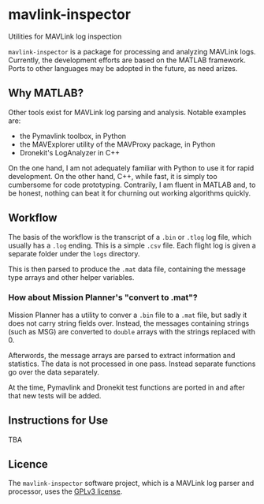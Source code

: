 # mavlink-inspector
Utilities for MAVLink log inspection

`mavlink-inspector` is a package for processing and analyzing MAVLink logs. Currently, the development efforts are based on the MATLAB framework. Ports to other languages may be adopted in the future, as need arizes.

## Why MATLAB?
Other tools exist for MAVLink log parsing and analysis. Notable examples are:
* the Pymavlink toolbox, in Python
* the MAVExplorer utility of the MAVProxy package, in Python
* Dronekit's LogAnalyzer in C++

On the one hand, I am not adequately familiar with Python to use it for rapid development. On the other hand, C++, while fast, it is simply too cumbersome for code prototyping.
Contrarily, I am fluent in MATLAB and, to be honest, nothing can beat it for churning out working algorithms quickly.

## Workflow
The basis of the workflow is the transcript of a `.bin` or `.tlog` log file, which usually has a `.log` ending. This is a simple `.csv` file.
Each flight log is given a separate folder under the `logs` directory.

This is then parsed to produce the `.mat` data file, containing the message type arrays and other helper variables.

### How about Mission Planner's "convert to .mat"?
Mission Planner has a utility to conver a `.bin` file to a `.mat` file, but sadly it does not carry string fields over. Instead, the messages containing strings (such as MSG) are converted to `double` arrays with the strings replaced with 0.

Afterwords, the message arrays are parsed to extract information and statistics. The data is not processed in one pass. Instead separate functions go over the data separately.

At the time, Pymavlink and Dronekit test functions are ported in and after that new tests will be added.

## Instructions for Use
TBA

## Licence
The `mavlink-inspector` software project, which is a MAVLink log parser and processor, uses the [GPLv3 license](http://choosealicense.com/licenses/gpl-3.0/).